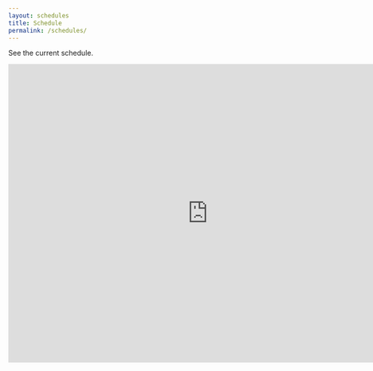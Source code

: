 ```yaml
---
layout: schedules
title: Schedule
permalink: /schedules/
---
```

See the current schedule.

<iframe src="https://calendar.google.com/calendar/embed?src=e7e49e42e4b28db512f162757b6d829ea89b7b5cf0b2803323b0d46959818cf9%40group.calendar.google.com&ctz=America%2FLos_Angeles" style="border: 0" width="800" height="600" frameborder="0" scrolling="no"></iframe>